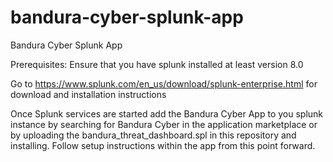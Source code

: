 # bandura-cyber-splunk-app

Bandura Cyber Splunk App

Prerequisites:
Ensure that you have splunk installed at least version 8.0

Go to https://www.splunk.com/en_us/download/splunk-enterprise.html for download and installation instructions

Once Splunk services are started add the Bandura Cyber App to you splunk instance by searching for Bandura Cyber in the application marketplace or by uploading the bandura_threat_dashboard.spl in this repository and installing.  Follow setup instructions within the app from this point forward.
